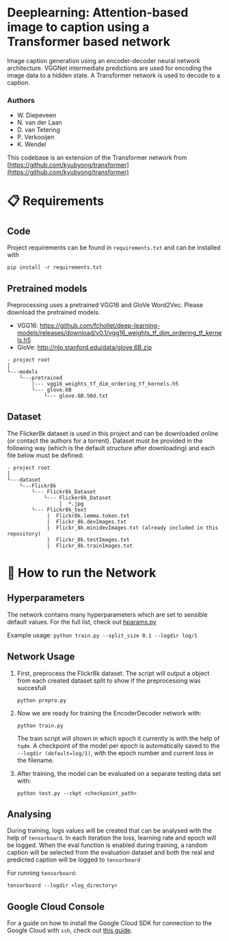 # Deeplearning: Attention-based image to caption using a Transformer based network
Image caption generation using an encoder-decoder neural network architecture. VGGNet intermediate predictions are used for encoding the image data to a hidden state. A Transformer network is used to decode to a caption.

### Authors
- W. Diepeveen
- N. van der Laan
- D. van Tetering
- P. Verkooijen
- K. Wendel

This codebase is an extension of the Transformer network from [https://github.com/kyubyong/transformer](https://github.com/kyubyong/transformer)

:clipboard: Requirements
======
## Code
Project requirements can be found in `requirements.txt` and can be installed with
```
pip install -r requirements.txt
```

## Pretrained models
Preprocessing uses a pretrained VGG16 and GloVe Word2Vec. Please download the pretrained models.
- VGG16: https://github.com/fchollet/deep-learning-models/releases/download/v0.1/vgg16_weights_tf_dim_ordering_tf_kernels.h5
- GloVe: http://nlp.stanford.edu/data/glove.6B.zip 
```
- project root
│
└---models
    └---pretrained
        |--- vgg16_weights_tf_dim_ordering_tf_kernels.h5
        └--- glove.6B
            └--- glove.6B.50d.txt
```

## Dataset
The Flicker8k dataset is used in this project and can be downloaded online (or contact the authors for a torrent).
Dataset must be provided in the following way (which is the default structure after downloading) and each file below must be defined:
```
- project root
│
└---dataset
    └---Flickr8k
        └--- Flickr8k_Dataset
            └--- Flicker8k_Dataset
                 |  *.jpg
        └--- Flickr8k_text            
             |  Flickr8k.lemma.token.txt
             |  Flickr_8k.devImages.txt
             |  Flickr_8k.minidevImages.txt (already included in this repository)
             |  Flickr_8k.testImages.txt
             |  Flickr_8k.trainImages.txt
```
:running: How to run the Network
======

## Hyperparameters
The network contains many hyperparameters which are set to sensible default values. For the full list, check out [hparams.py](utils/hparams.py)

Example usage: `python train.py --split_size 0.1 --logdir log/1`

## Network Usage
1. First, preprocess the Flickr8k dataset. The script will output a object from each created dataset split to show if the preprocessing was succesfull
    ```
    python prepro.py
    ```
2. Now we are ready for training the EncoderDecoder network with:
    ```
    python train.py
    ```
    The train script will shown in which epoch it currently is with the help of `tqdm`. A checkpoint of the model per epoch is automatically saved to the `--logdir (default=log/1)`, with the epoch number and current loss in the filename.

3. After training, the model can be evaluated on a separate testing data set with:
    ```
    python test.py --ckpt <checkpoint_path>
    ```

## Analysing
During training, logs values will be created that can be analysed with the help of `tensorboard`. 
In each iteration the loss, learning rate and epoch will be logged. 
When the eval function is enabled during training, a random caption will be selected from the evaluation dataset and both the real and predicted caption will be logged to `tensorboard`

For running `tensorboard`:
```
tensorboard --logdir <log_directory>
```

## Google Cloud Console
For a guide on how to install the Google Cloud SDK for connection to the Google Cloud with `ssh`, check out [this guide](CLOUD.md).

